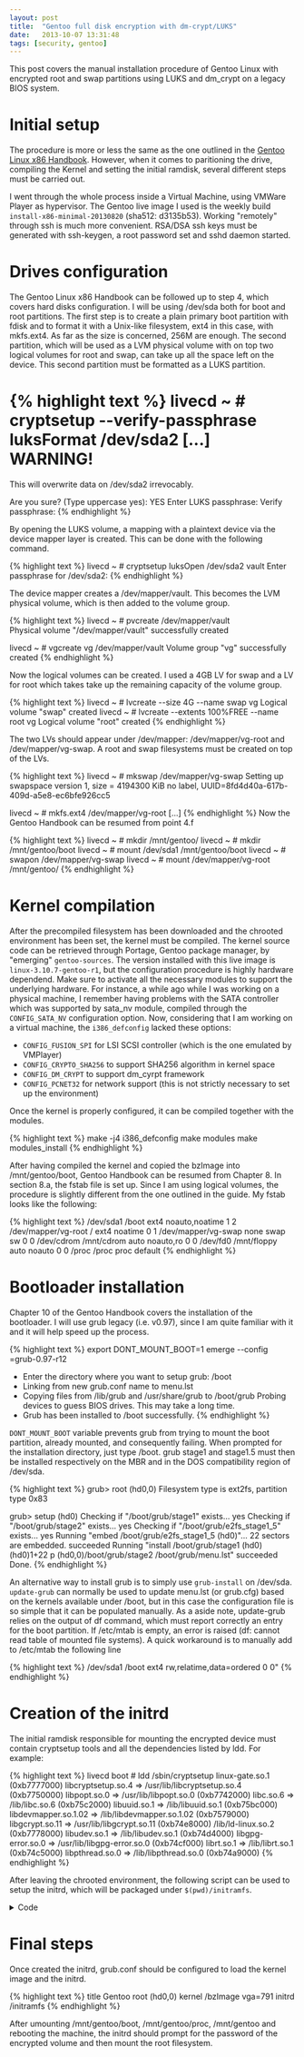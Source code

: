 ```yaml
---
layout: post
title:  "Gentoo full disk encryption with dm-crypt/LUKS"
date:   2013-10-07 13:31:48
tags: [security, gentoo]
---
```



This post covers the manual installation procedure of Gentoo Linux with
encrypted root and swap partitions using LUKS and dm\_crypt on a legacy BIOS system.


Initial setup
=============

The procedure is more or less the same as the
one outlined in the [Gentoo Linux x86 Handbook](http://www.gentoo.org/doc/en/handbook/handbook-x86.xml?full=1). 
However, when it comes to
paritioning the drive, compiling the Kernel and setting the initial ramdisk,
several different steps must be carried out.

I went through the whole process inside a Virtual Machine, using VMWare Player 
as hypervisor. The Gentoo live image I used is the weekly build 
`install-x86-minimal-20130820` (sha512: d3135b53). Working "remotely" through ssh is much 
more convenient. RSA/DSA ssh keys must be generated with ssh-keygen, a root password 
set and sshd daemon started.

Drives configuration
====================

The Gentoo Linux x86 Handbook can be followed up to step 4, which covers hard
disks configuration. I will be using /dev/sda both for boot and root partitions.
The first step is to create a plain primary boot partition with fdisk and
to format it with a Unix-like filesystem, ext4 in this case, with mkfs.ext4.
As far as the size is concerned, 256M are enough. The second partition, which will 
be used as a LVM physical volume with on top two logical volumes for root and swap, 
can take up all the space left on the device.  This second partition must be 
formatted as a LUKS partition.
   
{% highlight text  %}
livecd ~ # cryptsetup --verify-passphrase luksFormat /dev/sda2
[...]
WARNING!
========
This will overwrite data on /dev/sda2 irrevocably.

Are you sure? (Type uppercase yes): YES
Enter LUKS passphrase: 
Verify passphrase: 
{% endhighlight %}

By opening the LUKS volume, a mapping with a plaintext device via the device mapper layer
is created. This can be done with the following command. 

{% highlight text  %}
livecd ~ # cryptsetup luksOpen /dev/sda2 vault
Enter passphrase for /dev/sda2:
{% endhighlight %}

The device mapper creates a /dev/mapper/vault. This becomes the LVM physical volume,
which is then added to the volume group.


{% highlight text  %}
livecd ~ # pvcreate /dev/mapper/vault           
  Physical volume "/dev/mapper/vault" successfully created

livecd ~ # vgcreate vg /dev/mapper/vault
    Volume group "vg" successfully created
{% endhighlight %}

Now the logical volumes can be created. I used a 4GB LV for swap
and a LV for root which takes take up the remaining capacity of the 
volume group.

{% highlight text  %}
livecd ~ # lvcreate --size 4G --name swap vg
  Logical volume "swap" created
livecd ~ # lvcreate --extents 100%FREE --name root vg
  Logical volume "root" created
{% endhighlight %}

The two LVs should appear under /dev/mapper: /dev/mapper/vg-root and 
/dev/mapper/vg-swap. A root and swap filesystems must be created on top of the LVs.


{% highlight text  %}
livecd ~ # mkswap /dev/mapper/vg-swap 
Setting up swapspace version 1, size = 4194300 KiB
no label, UUID=8fd4d40a-617b-409d-a5e8-ec6bfe926cc5

livecd ~ # mkfs.ext4 /dev/mapper/vg-root 
[...]
{% endhighlight %}
Now the Gentoo Handbook can be resumed from point 4.f


{% highlight text  %}
livecd ~ # mkdir /mnt/gentoo/
livecd ~ # mkdir /mnt/gentoo/boot
livecd ~ # mount /dev/sda1 /mnt/gentoo/boot
livecd ~ # swapon /dev/mapper/vg-swap 
livecd ~ # mount /dev/mapper/vg-root /mnt/gentoo/
{% endhighlight %}

Kernel compilation
==================

After the precompiled filesystem has been downloaded and the chrooted environment
has been set, the kernel must be compiled. The kernel source code can be 
retrieved through Portage, Gentoo package manager, by "emerging" `gentoo-sources`.
The version installed with this live image is `linux-3.10.7-gentoo-r1`, but 
the configuration procedure is highly hardware dependend. Make sure to activate 
all the necessary modules to support the underlying hardware. For instance, 
a while ago while I was working on a physical machine, I remember having problems 
with the SATA controller which was supported by sata\_nv module, compiled through
the `CONFIG_SATA_NV` configuration option. Now, considering that I am working 
on a virtual machine, the `i386_defconfig` lacked these options:


* `CONFIG_FUSION_SPI` for LSI SCSI controller (which is the one emulated by VMPlayer)
* `CONFIG_CRYPTO_SHA256` to support SHA256 algorithm in kernel space
* `CONFIG_DM_CRYPT` to support dm_cyrpt framework
* `CONFIG_PCNET32` for network support (this is not strictly necessary to
set up the environment)

Once the kernel is properly configured, it can be compiled together with the 
modules. 


{% highlight text  %}
make -j4 i386_defconfig
make modules
make modules_install
{% endhighlight %}

After having compiled the kernel and copied the bzImage into /mnt/gentoo/boot, 
Gentoo Handbook can be resumed from Chapter 8. In section 8.a, the fstab file 
is set up. Since I am using logical volumes, the procedure is slightly different 
from the one outlined in the guide. My fstab looks like the following:


{% highlight text  %}
/dev/sda1               /boot       ext4    noauto,noatime  1 2
/dev/mapper/vg-root     /           ext4    noatime         0 1
/dev/mapper/vg-swap     none        swap    sw              0 0
/dev/cdrom              /mnt/cdrom  auto    noauto,ro       0 0
/dev/fd0                /mnt/floppy auto    noauto          0 0
/proc                   /proc       proc    default
{% endhighlight %}

Bootloader installation
=======================

Chapter 10 of the Gentoo Handbook covers the installation of the bootloader.
I will use grub legacy (i.e. v0.97), since I am quite familiar with it and it
will help speed up the process.


{% highlight text  %}
export DONT_MOUNT_BOOT=1
emerge --config =grub-0.97-r12
* Enter the directory where you want to setup grub: 
/boot
* Linking from new grub.conf name to menu.lst
* Copying files from /lib/grub and /usr/share/grub to /boot/grub
Probing devices to guess BIOS drives. This may take a long time.
* Grub has been installed to /boot successfully.
{% endhighlight %}

`DONT_MOUNT_BOOT` variable prevents grub from trying to mount the boot partition,
already mounted, and consequently failing. When prompted for the 
installation directory, just type /boot. grub stage1 and stage1.5 must then be installed
respectively on the MBR and in the DOS compatibility region of /dev/sda.



{% highlight text  %}
grub> root (hd0,0)
    Filesystem type is ext2fs, partition type 0x83

grub> setup (hd0)
    Checking if "/boot/grub/stage1" exists... yes
    Checking if "/boot/grub/stage2" exists... yes
    Checking if "/boot/grub/e2fs_stage1_5" exists... yes
    Running "embed /boot/grub/e2fs_stage1_5 (hd0)"...  22 sectors are embedded.
succeeded
    Running "install /boot/grub/stage1 (hd0) (hd0)1+22 p (hd0,0)/boot/grub/stage2 
/boot/grub/menu.lst" succeeded
Done.
{% endhighlight %}

An alternative way to install grub is to simply use `grub-install` on /dev/sda. 
`update-grub` can normally be used to update menu.lst (or grub.cfg) based on the kernels
 available under /boot, but in this case the configuration file is so simple that
 it can be populated manually. As a aside note, update-grub relies on the output 
 of df command, which must report correctly an entry for the boot partition. If /etc/mtab is empty, 
 an error is raised (df: cannot read table of mounted file systems). A quick workaround 
 is to manually add to /etc/mtab the following line


{% highlight text  %}
/dev/sda1 /boot ext4 rw,relatime,data=ordered 0 0"
{% endhighlight %}

Creation of the initrd
======================

The initial ramdisk responsible for mounting the encrypted device must contain 
cryptsetup tools and all the dependencies listed by ldd. For example:

{% highlight text  %}
livecd boot # ldd /sbin/cryptsetup 
  linux-gate.so.1 (0xb7777000)
  libcryptsetup.so.4 => /usr/lib/libcryptsetup.so.4 (0xb7750000)
  libpopt.so.0 => /usr/lib/libpopt.so.0 (0xb7742000)
  libc.so.6 => /lib/libc.so.6 (0xb75c2000)
  libuuid.so.1 => /lib/libuuid.so.1 (0xb75bc000)
  libdevmapper.so.1.02 => /lib/libdevmapper.so.1.02 (0xb7579000)
  libgcrypt.so.11 => /usr/lib/libgcrypt.so.11 (0xb74e8000)
  /lib/ld-linux.so.2 (0xb7778000)
  libudev.so.1 => /lib/libudev.so.1 (0xb74d4000)
  libgpg-error.so.0 => /usr/lib/libgpg-error.so.0 (0xb74cf000)
  librt.so.1 => /lib/librt.so.1 (0xb74c5000)
  libpthread.so.0 => /lib/libpthread.so.0 (0xb74a9000)
{% endhighlight %}

After leaving the chrooted environment, the following script can be used to 
setup the initrd, which will be packaged under `$(pwd)/initramfs`.

<details> <summary>Code</summary> 
{% highlight text  %}
#!/bin/bash
set -euo pipefail

INITRD_ROOT="$(mktemp -d)"

exit() {
    echo "Cleaning up ${INITRD_ROOT}"
    rm -rf "${INITRD_ROOT}"
}
trap exit EXIT

echo "Building INITRD in ${INITRD_ROOT}"

pushd "$(pwd)"
cd "${INITRD_ROOT}"
mkdir bin lib dev dev/mapper dev/vc etc newroot proc sys
cp "$(which busybox)" "$(which cryptsetup)" "$(which mdadm)" bin

tools=(
    bin/cat
    bin/mount
    bin/sh
    bin/switch_root
    bin/umount
    bin/sleep
)

for t in "${tools[@]}";
do 
    ln -s /bin/busybox "${t}"
done

cp -a /sbin/vgchange bin
cp -a /sbin/vgscan bin
cp -a /sbin/lvm bin

mknod -m 444 dev/random c 1 8
mknod -m 600 dev/console c 5 1
mknod -m 444 dev/urandom c 1 9


deps=(
    vgscan
    vgchange
    cryptsetup
)

for d in "${deps[@]}";
do
    echo "Copying deps for ${d}"
    LIBS=$(ldd "$(which "${d}")" 2>&1 | awk -F"=>" '{print $2}'  | grep -o "/[^ ]*")
    for l in ${LIBS};
    do
        echo "    Copying ${l}"
        cp -a "${l}" lib
    done
done

cat > init << EOF_init
#!/bin/sh
echo "Unlocking LUKS encrypted volume..."
mount -t proc proc /proc
mount -t sysfs sysfs /sys
/bin/cryptsetup luksOpen /dev/sda2 vault
/bin/vgchange -ay vg
mount -r /dev/mapper/vg-root /newroot
umount /sys && umount /proc
exec switch_root /newroot /sbin/init \$(cat /proc/cmdline)
EOF_init

chmod a+x init

popd

echo "Packing initrd in $(pwd)/initramfs"
find "${INITRD_ROOT}" | cpio --quiet -o -H newc | gzip -9 > initramfs
echo "Done"
{% endhighlight %}
</details>


Final steps
===========
Once created the initrd, grub.conf should be configured to load the kernel image 
and the initrd. 


{% highlight text  %}
title Gentoo
root (hd0,0)
kernel /bzImage vga=791
initrd /initramfs
{% endhighlight %}

After umounting /mnt/gentoo/boot, /mnt/gentoo/proc,
/mnt/gentoo and rebooting the machine, the initrd should prompt for the password of 
the encrypted volume and then mount the root filesystem.
